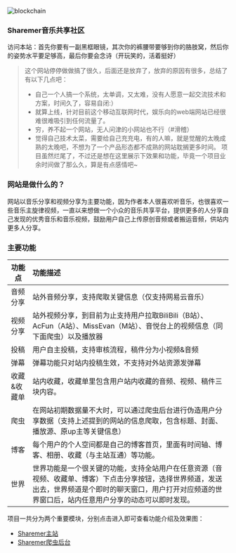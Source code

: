 ![blockchain](https://raw.githubusercontent.com/exceting/sharemer/master/business/api/master/src/main/resources/static/image/logo.png "ShareMer")
### Sharemer音乐共享社区
访问本站：首先你要有一副黑框眼镜，其次你的裤腰带要够到你的胳肢窝，然后你的姿势水平要足够高，最后你要会念诗（开玩笑的，活着挺好）

>这个网站停停做做搞了很久，后面还是放弃了，放弃的原因有很多，总结了有以下几点吧：<br/>
>- 自己一个人搞一个系统，太单调，又太难，没有人愿意一起交流技术和方案，时间久了，容易自闭:）
>- 就算上线，针对目前这个移动互联网时代，娱乐向的web端网站已经很难很难吸引到任何流量了。
>- 穷，养不起一个网站，无人问津的小网站也不行（#滑稽）
>- 觉得自己技术太菜，需要给自己充充电，有的人嘛，就是觉醒的太晚成熟的太晚吧，不想为了一个产品形态都不成熟的网站耽搁更多时间。
>项目虽然烂尾了，不过还是想在这里展示下效果和功能，毕竟一个项目业余时间做了那么久，算是有点感情吧~

### 网站是做什么的？
网站以音乐分享和视频分享为主要功能，因为作者本人很喜欢听音乐，也很喜欢一些音乐主旋律视频，一直以来想做一个小众的音乐共享平台，提供更多的人分享自己发现的优秀音乐和音乐视频，鼓励用户自己上传原创音频或者搬运音频，供站内更多人分享。

### 主要功能
功能点|功能描述
--|:--
音频分享|站外音频分享，支持爬取关键信息（仅支持网易云音乐）
视频分享|站外视频分享，到目前为止支持用户拉取BiliBili（B站）、AcFun（A站）、MissEvan（M站）、音悦台上的视频信息（同下面爬虫）以及播放器
投稿|用户自主投稿，支持审核流程，稿件分为小视频&音频
弹幕|弹幕功能只对站内投稿生效，不支持对外站资源发弹幕
收藏&收藏单|站内收藏，收藏单里包含用户站内收藏的音频、视频、稿件三块内容。
爬虫|在网站初期数据量不大时，可以通过爬虫后台进行伪造用户分享数据（支持上述提到的网站的信息爬取，包含标题、封面、播放源、原up主等关键信息）
博客|每个用户的个人空间都是自己的博客首页，里面有时间轴、博客、相册、收藏（与主站互通）等功能。
世界|世界功能是一个很关键的功能，支持全站用户在任意资源（音视频、收藏单、博客）下点击分享按钮，选择世界频道，发送出去，世界频道是个即时的聊天窗口，用户打开对应频道的世界窗口后，站内任意用户分享的动态可以即时发现。

项目一共分为两个重要模块，分别点击进入即可查看功能介绍及效果图：<br/>
- [Sharemer主站](https://github.com/exceting/sharemer/tree/master/business/api/master)
- [Sharemer爬虫后台](https://github.com/exceting/sharemer/tree/master/business/manager/master)
